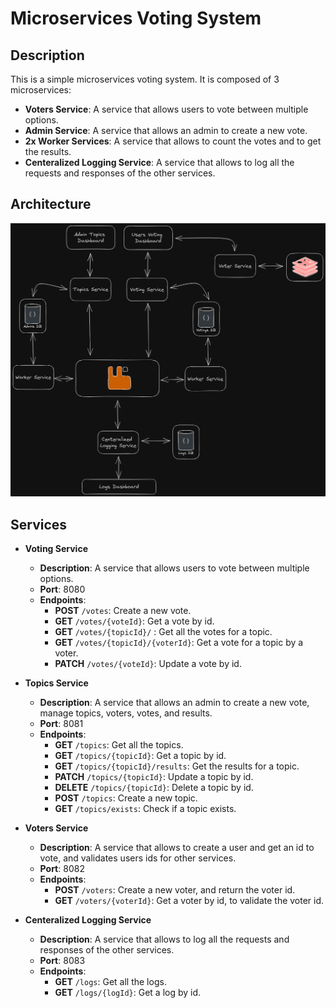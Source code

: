 # Microservices Voting System

## Description

This is a simple microservices voting system. It is composed of 3 microservices:

- **Voters Service**: A service that allows users to vote between multiple options.
- **Admin Service**: A service that allows an admin to create a new vote.
- **2x Worker Services**: A service that allows to count the votes and to get the results.
- **Centeralized Logging Service**: A service that allows to log all the requests and responses of the other services.

## Architecture

![Architecture](./docs/imgs/archi.v1.png)

## Services

- **Voting Service**
    - **Description**: A service that allows users to vote between multiple options.
    - **Port**: 8080
    - **Endpoints**:
        - **POST** `/votes`: Create a new vote.
        - **GET** `/votes/{voteId}`: Get a vote by id.
        - **GET** `/votes/{topicId}/` : Get all the votes for a topic.
        - **GET** `/votes/{topicId}/{voterId}`: Get a vote for a topic by a voter.
        - **PATCH** `/votes/{voteId}`: Update a vote by id.
        
- **Topics Service**
    - **Description**: A service that allows an admin to create a new vote, manage topics, voters, votes, and results.
    - **Port**: 8081
    - **Endpoints**:
        - **GET** `/topics`: Get all the topics.
        - **GET** `/topics/{topicId}`: Get a topic by id.
        - **GET** `/topics/{topicId}/results`: Get the results for a topic.
        - **PATCH** `/topics/{topicId}`: Update a topic by id.
        - **DELETE** `/topics/{topicId}`: Delete a topic by id.
        - **POST** `/topics`: Create a new topic.
        - **GET** `/topics/exists`: Check if a topic exists.


- **Voters Service**
    - **Description**: A service that allows to create a user and get an id to vote, and validates users ids for other services.
    - **Port**: 8082
    - **Endpoints**:
        - **POST** `/voters`: Create a new voter, and return the voter id.
        - **GET** `/voters/{voterId}`: Get a voter by id, to validate the voter id.

- **Centeralized Logging Service**
    - **Description**: A service that allows to log all the requests and responses of the other services.
    - **Port**: 8083
    - **Endpoints**:
        - **GET** `/logs`: Get all the logs.
        - **GET** `/logs/{logId}`: Get a log by id.